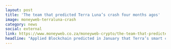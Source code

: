 ```yaml
---
layout: post
title: 'The team that predicted Terra Luna’s crash four months agos'
image: moneyweb-terraluna-crash
category: news
social: external
link: https://www.moneyweb.co.za/moneyweb-crypto/the-team-that-predicted-terra-lunas-crash-four-months-ago/
headline: "Applied Blockchain predicted in January that Terra’s smart contracts protocol would run out of funds within nine months. “In reality the collapse has been quicker,” CEO Adi Ben-Ari wrote in a recent LinkedIn post."
---
```

